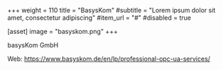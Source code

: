 +++
weight = 110
title = "BasysKom"
#subtitle = "Lorem ipsum dolor sit amet, consectetur adipiscing"
#item_url = "#"
#disabled = true

[asset]
  image = "basyskom.png"
+++

basysKom GmbH

Web: https://www.basyskom.de/en/lp/professional-opc-ua-services/
